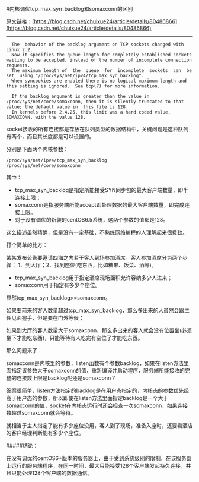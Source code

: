 ﻿﻿#内核调优tcp_max_syn_backlog和somaxconn的区别原文链接：[https://blog.csdn.net/chuixue24/article/details/80486866](https://blog.csdn.net/chuixue24/article/details/80486866)----      The  behavior of the backlog argument on TCP sockets changed with Linux 2.2.        Now it specifies the queue length for completely established sockets waiting to be accepted, instead of the number of incomplete connection requests.        The maximum length of  the  queue  for  incomplete  sockets  can  be  set  using "/proc/sys/net/ipv4/tcp_max_syn_backlog".         When syncookies are enabled there is no logical maximum length and this setting is ignored.  See tcp(7) for more information.      If the backlog argument is greater than the value in /proc/sys/net/core/somaxconn, then it is silently truncated to that value; the default value in  this file is 128.       In kernels before 2.4.25, this limit was a hard coded value, SOMAXCONN, with the value 128.socket接收的所有连接都是存放在队列类型的数据结构中，关键问题是这种队列有两个，而且其长度都是可以设置的。 分别是下面两个内核参数： ```/proc/sys/net/ipv4/tcp_max_syn_backlog/proc/sys/net/core/somaxconn``` 其中： - tcp_max_syn_backlog是指定所能接受SYN同步包的最大客户端数量，即半连接上限；- somaxconn是指服务端所能accept即处理数据的最大客户端数量，即完成连接上限。- 对于没有调优的新装的centOS6.5系统，这两个参数的值都是128。   这么描述虽然精确，但是没有一定基础，不熟练网络编程的人理解起来很费劲。 打个简单的比方： 某某发布公告要邀请四海之内若干客人到场参加酒席。客人参加酒席分为两个步骤：1、到大厅；2、找到座位(吃东西，比如糖果、饭菜、酒等)。- tcp_max_syn_backlog用于指定酒席现场面积允许容纳多少人进来；- somaxconn用于指定有多少个座位。 显然tcp_max_syn_backlog>=somaxconn。 如果要前来的客人数量超过tcp_max_syn_backlog，那么多出来的人虽然会跟主任见面握手，但是要在门外等候； 如果到大厅的客人数量大于somaxconn，那么多出来的客人就会没有位置坐(必须坐下才能吃东西)，只能等待有人吃完有空位了才能吃东西。 那么问题来了： somaxconn是内核里的参数，listen函数有个参数backlog，如果在listen方法里面指定该参数大于somaxconn的值，重新编译并启动程序，服务端所能接收的完整的连接数上限是backlog呢还是somaxconn？ 答案很简单，listen方法指定的backlog是在用户态指定的，内核态的参数优先级高于用户态的参数，所以即使在listen方法里面指定backlog是一个大于somaxconn的值，socket在内核态运行时还会检查一次somaxconn，如果连接数超过somaxconn就会等待。 就相当于主人指定了能有多少座位没用，客人到了现场，准备入座时，还要看酒店的客户经理判断能有多少个座位。 #####结论： 在没有调优的centOS6+版本的服务器上，由于受到系统级别的限制，在该服务器上运行的服务端程序，在同一时间，最大只能接受128个客户端发起持久连接，并且只能处理128个客户端的数据通信。